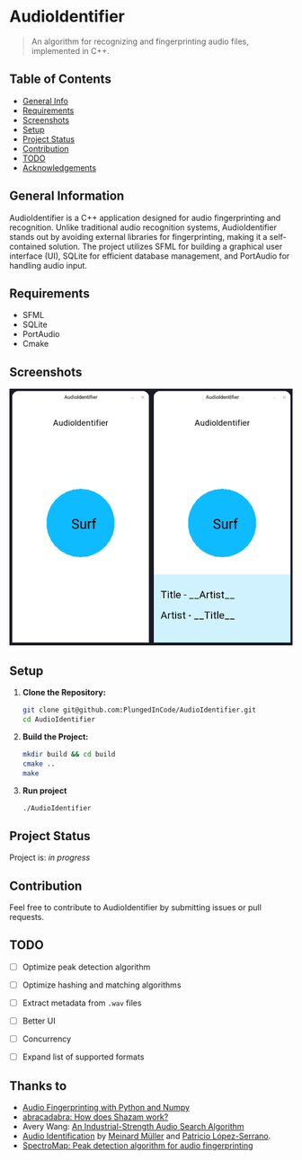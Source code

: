 
#   AudioIdentifier
> An algorithm for recognizing and fingerprinting audio files, implemented in C++.
<!-- > Demo [_here_](https://www.example.com)-->

## Table of Contents
* [General Info](#general-information)
* [Requirements](#requirements)
* [Screenshots](#screenshots)
* [Setup](#setup)
* [Project Status](#project-status)
* [Contribution](#contribution)
* [TODO](#todo)
* [Acknowledgements](#acknowledgements)


## General Information
AudioIdentifier is a C++ application designed for audio fingerprinting and recognition. Unlike traditional audio recognition systems, AudioIdentifier stands out by avoiding external libraries for fingerprinting, making it a self-contained solution. The project utilizes SFML for building a graphical user interface (UI), SQLite for efficient database management, and PortAudio for handling audio input.

## Requirements
- SFML
- SQLite
- PortAudio
- Cmake
## Screenshots
![UI](/images/UI.png)

## Setup
1.  **Clone the Repository:**
    ```bash
    git clone git@github.com:PlungedInCode/AudioIdentifier.git
    cd AudioIdentifier
    ``` 
2.  **Build the Project:**
    ```bash
    mkdir build && cd build
    cmake ..
    make
    ``` 
3. **Run project**
	```bash
	./AudioIdentifier 
	```

## Project Status
Project is: _in progress_ 

## Contribution

Feel free to contribute to AudioIdentifier by submitting issues or pull requests.

## TODO
- [ ] Optimize peak detection algorithm
- [ ] Optimize hashing and matching algorithms
- [ ] Extract metadata from `.wav` files
- [ ]  Better UI
- [ ] Concurrency
- [ ] Expand list of supported formats


## Thanks to
- [Audio Fingerprinting with Python and Numpy](https://willdrevo.com/fingerprinting-and-audio-recognition-with-python/)
- [abracadabra: How does Shazam work?](https://www.cameronmacleod.com/blog/how-does-shazam-work)
- Avery Wang: [An Industrial-Strength Audio Search Algorithm](https://www.ee.columbia.edu/~dpwe/papers/Wang03-shazam.pdf)
- [Audio Identification](https://www.audiolabs-erlangen.de/resources/MIR/FMP/C7/C7S1_AudioIdentification.html) by [Meinard Müller](https://www.audiolabs-erlangen.de/fau/professor/mueller) and [Patricio López-Serrano](https://www.audiolabs-erlangen.de/fau/assistant/lopez).
- [SpectroMap: Peak detection algorithm for audio fingerprinting](https://arxiv.org/abs/2211.00982)
